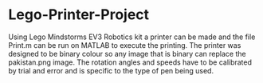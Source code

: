 # Lego-Printer-Project

Using Lego Mindstorms EV3 Robotics kit a printer can be made and the file Print.m can be run on MATLAB to execute the printing.
The printer was designed to be binary colour so any image that is binary can replace the pakistan.png image.
The rotation angles and speeds have to be calibrated by trial and error and is specific to the type of pen being used.
